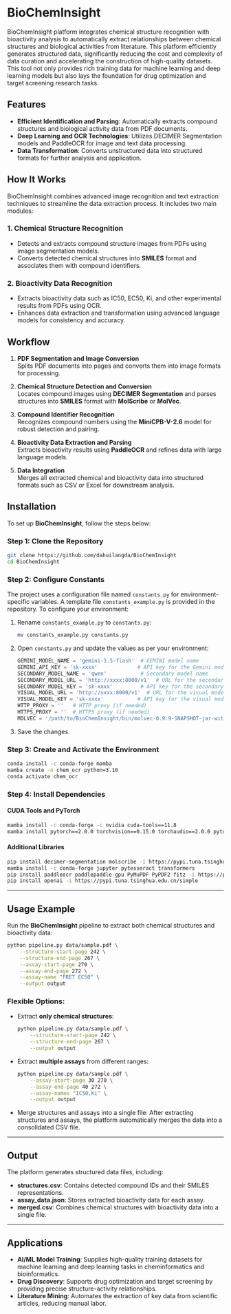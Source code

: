 # BioChemInsight

BioChemInsight platform integrates chemical structure recognition with bioactivity analysis to automatically extract relationships between chemical structures and biological activities from literature. This platform efficiently generates structured data, significantly reducing the cost and complexity of data curation and accelerating the construction of high-quality datasets. This tool not only provides rich training data for machine learning and deep learning models but also lays the foundation for drug optimization and target screening research tasks.

## Features

- **Efficient Identification and Parsing**: Automatically extracts compound structures and biological activity data from PDF documents.
- **Deep Learning and OCR Technologies**: Utilizes DECIMER Segmentation models and PaddleOCR for image and text data processing.
- **Data Transformation**: Converts unstructured data into structured formats for further analysis and application.

## How It Works

BioChemInsight combines advanced image recognition and text extraction techniques to streamline the data extraction process. It includes two main modules:

### 1. **Chemical Structure Recognition**
   - Detects and extracts compound structure images from PDFs using image segmentation models.
   - Converts detected chemical structures into **SMILES** format and associates them with compound identifiers.

### 2. **Bioactivity Data Recognition**
   - Extracts bioactivity data such as IC50, EC50, Ki, and other experimental results from PDFs using OCR.
   - Enhances data extraction and transformation using advanced language models for consistency and accuracy.

## Workflow

1. **PDF Segmentation and Image Conversion**  
   Splits PDF documents into pages and converts them into image formats for processing.  
   
2. **Chemical Structure Detection and Conversion**  
   Locates compound images using **DECIMER Segmentation** and parses structures into **SMILES** format with **MolScribe** or **MolVec**.

3. **Compound Identifier Recognition**  
   Recognizes compound numbers using the **MiniCPB-V-2.6** model for robust detection and pairing.

4. **Bioactivity Data Extraction and Parsing**  
   Extracts bioactivity results using **PaddleOCR** and refines data with large language models.

5. **Data Integration**  
   Merges all extracted chemical and bioactivity data into structured formats such as CSV or Excel for downstream analysis.

## Installation

To set up **BioChemInsight**, follow the steps below:

### Step 1: Clone the Repository

```bash
git clone https://github.com/dahuilangda/BioChemInsight
cd BioChemInsight
```

### Step 2: Configure Constants

The project uses a configuration file named `constants.py` for environment-specific variables. A template file `constants_example.py` is provided in the repository. To configure your environment:

1. Rename `constants_example.py` to `constants.py`:
   ```bash
   mv constants_example.py constants.py
   ```

2. Open `constants.py` and update the values as per your environment:
   ```python
   GEMINI_MODEL_NAME = 'gemini-1.5-flash'  # GEMINI model name
   GEMINI_API_KEY = 'sk-xxxx'             # API key for the Gemini model
   SECONDARY_MODEL_NAME = 'qwen'           # Secondary model name
   SECONDARY_MODEL_URL = 'http://xxxx:8000/v1'  # URL for the secondary model
   SECONDARY_MODEL_KEY = 'sk-xxxx'         # API key for the secondary model
   VISUAL_MODEL_URL = 'http://xxxx:8000/v1'  # URL for the visual model
   VISUAL_MODEL_KEY = 'sk-xxxx'           # API key for the visual model
   HTTP_PROXY = ''   # HTTP proxy (if needed)
   HTTPS_PROXY = ''  # HTTPS proxy (if needed)
   MOLVEC = '/path/to/BioChemInsight/bin/molvec-0.9.9-SNAPSHOT-jar-with-dependencies.jar'  # Path to MolVec JAR
   ```

3. Save the changes.

### Step 3: Create and Activate the Environment

```bash
conda install -c conda-forge mamba
mamba create -n chem_ocr python=3.10
conda activate chem_ocr
```

### Step 4: Install Dependencies

#### CUDA Tools and PyTorch
```bash
mamba install -c conda-forge -c nvidia cuda-tools==11.8
mamba install pytorch==2.0.0 torchvision==0.15.0 torchaudio==2.0.0 pytorch-cuda=11.8 -c pytorch -c nvidia
```

#### Additional Libraries
```bash
pip install decimer-segmentation molscribe -i https://pypi.tuna.tsinghua.edu.cn/simple
mamba install -c conda-forge jupyter pytesseract transformers
pip install paddleocr paddlepaddle-gpu PyMuPDF PyPDF2 fitz -i https://pypi.tuna.tsinghua.edu.cn/simple
pip install openai -i https://pypi.tuna.tsinghua.edu.cn/simple
```

---

## Usage Example

Run the **BioChemInsight** pipeline to extract both chemical structures and bioactivity data:

```bash
python pipeline.py data/sample.pdf \
    --structure-start-page 242 \
    --structure-end-page 267 \
    --assay-start-page 270 \
    --assay-end-page 272 \
    --assay-name "FRET EC50" \
    --output output
```

### Flexible Options:
- Extract **only chemical structures**:
  ```bash
  python pipeline.py data/sample.pdf \
      --structure-start-page 242 \
      --structure-end-page 267 \
      --output output
  ```

- Extract **multiple assays** from different ranges:
  ```bash
  python pipeline.py data/sample.pdf \
      --assay-start-page 30 270 \
      --assay-end-page 40 272 \
      --assay-names "IC50,Ki" \
      --output output
  ```

- Merge structures and assays into a single file:
  After extracting structures and assays, the platform automatically merges the data into a consolidated CSV file.

---

## Output

The platform generates structured data files, including:
- **structures.csv**: Contains detected compound IDs and their SMILES representations.
- **assay_data.json**: Stores extracted bioactivity data for each assay.
- **merged.csv**: Combines chemical structures with bioactivity data into a single file.

---

## Applications

- **AI/ML Model Training**: Supplies high-quality training datasets for machine learning and deep learning tasks in cheminformatics and bioinformatics.
- **Drug Discovery**: Supports drug optimization and target screening by providing precise structure-activity relationships.
- **Literature Mining**: Automates the extraction of key data from scientific articles, reducing manual labor.